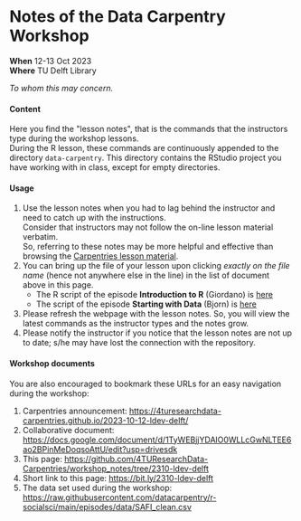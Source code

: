# Notes of the Data Carpentry Workshop 

**When** 12-13 Oct 2023  
**Where** TU Delft Library

_To whom this may concern._

#### Content

Here you find the "lesson notes", that is the commands that the instructors type during the workshop lessons.  
During the R lesson, these commands are continuously appended to the directory `data-carpentry`.
This directory contains the RStudio project you have working with in class, except for empty directories.

#### Usage

1. Use the lesson notes when you had to lag behind the instructor and need to catch up with the instructions.  
Consider that instructors may not follow the on-line lesson material verbatim.  
So, referring to these notes may be more helpful and effective than browsing the [Carpentries lesson material](https://datacarpentry.org/r-socialsci/index.html).  
2. You can bring up the file of your lesson upon clicking _exactly on the file name_ (hence not anywhere else in the line) in the list of document above in this page.  
    * The R script of the episode **Introduction to R** (Giordano)  is [here](https://github.com/4TUResearchData-Carpentries/workshop_notes/blob/2310-ldev-delft/data-carpentry/script.R)
    * The script of the episode **Starting with Data** (Bjorn) is [here](https://github.com/4TUResearchData-Carpentries/workshop_notes/blob/2310-ldev-delft/data-carpentry/scripts/start-data.R)
3. Please refresh the webpage with the lesson notes. So, you will view the latest commands as the instructor types and the notes grow.
4. Please notify the instructor if you notice that the lesson notes are not up to date; s/he may have lost the connection with the repository.

#### Workshop documents
You are also encouraged to bookmark these URLs for an easy navigation during the workshop:

1. Carpentries announcement: https://4turesearchdata-carpentries.github.io/2023-10-12-ldev-delft/
2. Collaborative document:  https://docs.google.com/document/d/1TyWEBjjYDAlO0WLLcGwNLTEE6ao2BPinMeDoqsoAttU/edit?usp=drivesdk
3. This page: https://github.com/4TUResearchData-Carpentries/workshop_notes/tree/2310-ldev-delft
4. Short link to this page: https://bit.ly/2310-ldev-delft
5. The data set used during the workshop: https://raw.githubusercontent.com/datacarpentry/r-socialsci/main/episodes/data/SAFI_clean.csv

